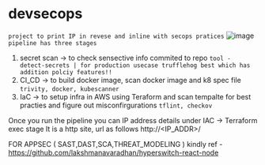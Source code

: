 # devsecops
```project to print IP in revese and inline with secops pratices```
![image](https://github.com/lakshmanavaradhan/devsecops/assets/17141515/f448dcef-2c75-4b82-b1ef-f4335f1c2b86)
```pipeline has three stages```
1. secret scan -> to check sensective info commited to repo
   ```tool - detect-secrets | for production usecase trufflehog best which has addition polciy features!!```
2. CI_CD ->  to build docker image, scan docker image and k8 spec file
   ```trivity, docker, kubescanner```
3. IaC -> to setup infra in AWS using Teraform and  scan tempalte for best practies and figure out misconfirgurations ```tflint, checkov```

Once you run the pipeline you can IP address details  under IAC -> Terraform exec stage
It is a http site, url as follows http://<IP_ADDR>/

FOR APPSEC ( SAST,DAST,SCA,THREAT_MODELING ) kindly ref - https://github.com/lakshmanavaradhan/hyperswitch-react-node
